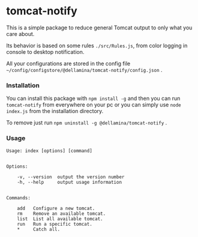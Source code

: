 # tomcat-notify
This is a simple package to reduce general Tomcat output to only what you care about.

Its behavior is based on some rules `./src/Rules.js`, from color logging in console to desktop notification.

All your configurations are stored in the config file `~/config/configstore/@dellamina/tomcat-notify/config.json` .

### Installation
You can install this package with `npm install -g` and then you can run `tomcat-notify` from everywhere on your pc or you can simply use `node index.js` from the installation directory.

To remove just run `npm uninstall -g @dellamina/tomcat-notify` .


### Usage 

```
Usage: index [options] [command]


Options:

    -v, --version  output the version number
    -h, --help     output usage information


Commands:

    add   Configure a new tomcat.
    rm    Remove an available tomcat.
    list  List all available tomcat.
    run   Run a specific tomcat.
    *     Catch all.
```
